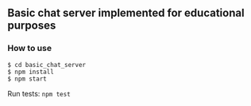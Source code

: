 ## Basic chat server implemented for educational purposes

### How to use
```
$ cd basic_chat_server
$ npm install
$ npm start 
```

Run tests: `npm test`
